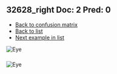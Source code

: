 ## 32628_right Doc: 2 Pred: 0
- [Back to confusion matrix](https://github.com/juliandewit/kaggle_retinopathy/blob/master/matrix.md)
- [Back to list](https://github.com/juliandewit/kaggle_retinopathy/blob/master/lists/20/list.md)
- [Next example in list](https://github.com/juliandewit/kaggle_retinopathy/blob/master/lists/20/32/32680_left.md)

![Eye](https://retinopaty.blob.core.windows.net/size1024/32628_right_2.jpeg)

### 

![Eye]()

